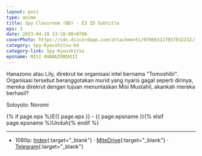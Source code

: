 ```yaml
---
layout: post
type: anime
title: Spy Classroom (BD) - E3 ID Subtitle
eps: 3
date: 2023-04-18 13:10:00+0700
coverPhoto: https://cdn.discordapp.com/attachments/970663117057032232/1066012043334909952/mpv-shot0189.jpg
category: Spy-Kyoushitsu-bd
category-link: Spy-Kyoushitsu
epsname: MISI 《HANAZONO》III
---
```


Hanazono atau Lily, direkrut ke organisasi intel bernama "Tomoshibi". Organisasi tersebut beranggotakan murid yang nyaris gagal seperti dirinya, mereka direkrut dengan tujuan menuntaskan Misi Mustahil, akankah mereka berhasil?

Soloyolo: Noromi

{% if page.eps %}E{{ page.eps }} - {{ page.epsname }}{% elsif page.epsname %}Unduh{% endif %}

---
- 1080p: [Index](https://bit.ly/3mLz77p){:target="_blank"} &middot; [MiteDrive](https://mitedrive.my.id/view/QXAIa5){:target="_blank"} &middot; [Telegram](https://t.me/a1fansubweeklies/278){:target="_blank"}